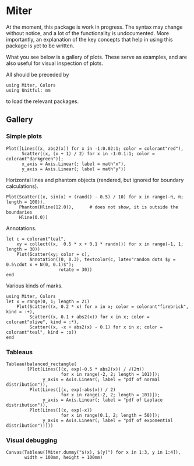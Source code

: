 # Miter

At the moment, this package is work in progress. The syntax may change without notice, and a lot of the functionality is undocumented. More importantly, an explanation of the key concepts that help in using this package is yet to be written.

What you see below is a gallery of plots. These serve as examples, and are also useful for visual inspection of plots.

All should be preceded by

```@example all
using Miter, Colors
using Unitful: mm
```
to load the relevant packages.

## Gallery

### Simple plots

```@example all
Plot([Lines((x, abs2(x)) for x in -1:0.02:1; color = colorant"red"),
      Scatter((x, (x + 1) / 2) for x in -1:0.1:1; color = colorant"darkgreen")];
      x_axis = Axis.Linear(; label = math"x"),
      y_axis = Axis.Linear(; label = math"y"))
```

Horizontal lines and phantom objects (rendered, but ignored for boundary calculations).

```@example all
Plot(Scatter((x, sin(x) + (rand() - 0.5) / 10) for x in range(-π, π; length = 100)),
     Phantom(Hline(12.0)),      # does not show, it is outside the boundaries
     Hline(0.0))
```

Annotations.

```@example all
let c = colorant"teal",
    xy = collect((x,  0.5 * x + 0.1 * randn()) for x in range(-1, 1; length = 30))
    Plot(Scatter(xy; color = c),
         Annotation((0, 0.3), textcolor(c, latex"random dots $y = 0.5\cdot x + N(0, 0.1)$");
                    rotate = 30))
end
```

Various kinds of marks.

```@example all
using Miter, Colors
let x = range(0, 1; length = 21)
    Plot(Scatter((x, 0.2 * x) for x in x; color = colorant"firebrick", kind = :+),
         Scatter((x, 0.1 + abs2(x)) for x in x; color = colorant"olive", kind = :*),
         Scatter((x, -x + abs2(x) - 0.1) for x in x; color = colorant"teal", kind = :o))
end
```

### Tableaus

```@example all
Tableau(balanced_rectangle(
        [Plot(Lines([(x, exp(-0.5 * abs2(x)) / √(2π))
                     for x in range(-2, 2; length = 101)]);
              y_axis = Axis.Linear(; label = "pdf of normal distribution")),
         Plot(Lines([(x, exp(-abs(x)) / 2)
                     for x in range(-2, 2; length = 101)]);
              y_axis = Axis.Linear(; label = "pdf of Laplace distribution")),
         Plot(Lines([(x, exp(-x))
                     for x in range(0.1, 2; length = 50)]);
              y_axis = Axis.Linear(; label = "pdf of exponential distribution"))]))
```

### Visual debugging

```@example all
Canvas(Tableau([Miter.dummy("$(x), $(y)") for x in 1:3, y in 1:4]),
       width = 100mm, height = 100mm)
```
